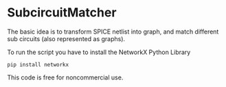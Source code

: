 # SubcircuitMatcher

The basic idea is to transform SPICE netlist into graph, and match different sub circuits (also represented as graphs).

To run the script you have to install the NetworkX Python Library
```
pip install networkx
```
This code is free for noncommercial use.
